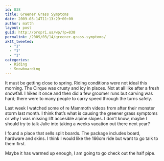 ```yaml
---
id: 838
title: Greener Grass Symptoms
date: 2009-03-14T11:13:29+00:00
author: matth
layout: post
guid: http://propri.us/wp/?p=838
permalink: /2009/03/14/greener-grass-symptoms/
aktt_tweeted:
  - "1"
  - "1"
  - "1"
categories:
  - Riding
  - Snowboarding
---
```

It must be getting close to spring. Riding conditions were not ideal this morning. The Cirque was crusty and icy in places. Not at all like after a fresh snowfall. I hikes it once and then did a few groomer runs but carving was hard; there were to many people to carry speed through the turns safely. 

Last week I watched some of re Mammoth videos from after their monster storm last month. I think that&#8217;s what is causing the greener grass symptoms or why I was missing lift accesible alpine slopes. I don&#8217;t know, maybe I should try to talk Julie into taking a weeks vacation out there next year? 

I found a place that sells split boards. The package includes board, hardware and skins. I think I would like the 166cm ride but want to go talk to them first. 

Maybe it has warmed up enough, I am going to go check out the half pipe.